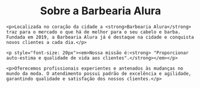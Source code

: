 <!DOCTYPE HTML>
<html>
	<h1 style="text-align: center">Sobre a Barbearia Alura</h1>

	<p>Localizada no coração da cidade a <strong>Barbearia Alura</strong> traz para o mercado o que há de melhor para o seu cabelo e barba. Fundada em 2019, a Barbearia Alura já é destaque na cidade e conquista novos clientes a cada dia.</p>

	<p style="font-size: 20px"><em>Nossa missão é:<strong> "Proporcionar auto-estima e qualidade de vida aos clientes".</strong></em></p>

	<p>Oferecemos profissionais experientes e antenados às mudanças no mundo da moda. O atendimento possui padrão de excelência e agilidade, garantindo qualidade e satisfação dos nossos clientes.</p>
</html> 
